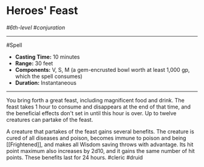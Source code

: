 # Heroes' Feast
*#6th-level #conjuration*
___ 
#Spell
- **Casting Time:** 10 minutes
- **Range:** 30 feet
- **Components:** V, S, M (a gem-encrusted bowl worth at least 1,000 gp, which the spell consumes)
- **Duration:** Instantaneous
---
You bring forth a great feast, including magnificent food and drink. The feast takes 1 hour to consume and disappears at the end of that time, and the beneficial effects don't set in until this hour is over. Up to twelve creatures can partake of the feast.

A creature that partakes of the feast gains several benefits. The creature is cured of all diseases and poison, becomes immune to poison and being [[Frightened]], and makes all Wisdom saving throws with advantage. Its hit point maximum also increases by 2d10, and it gains the same number of hit points. These benefits last for 24 hours.
#cleric
#druid